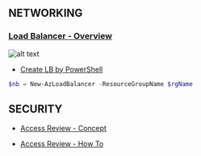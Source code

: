 
## NETWORKING
### [Load Balancer - Overview](https://docs.microsoft.com/en-us/azure/load-balancer/load-balancer-overview)
![alt text](https://docs.microsoft.com/en-us/azure/load-balancer/media/load-balancer-overview/load-balancer-distribution.png)

- [Create LB by PowerShell](https://docs.microsoft.com/en-us/azure/load-balancer/quickstart-create-standard-load-balancer-powershell)

```powershell
$nb = New-AzLoadBalancer -ResourceGroupName $rgName

```


## SECURITY
* [Access Review - Concept](https://docs.microsoft.com/en-us/azure/active-directory/governance/access-reviews-overview)

* [Access Review - How To](https://docs.microsoft.com/en-us/azure/active-directory/governance/create-access-review)

